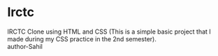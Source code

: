 # Irctc
IRCTC Clone using HTML and CSS (This is a simple basic project that I made during my CSS practice in the 2nd semester).
<br>
author-Sahil
